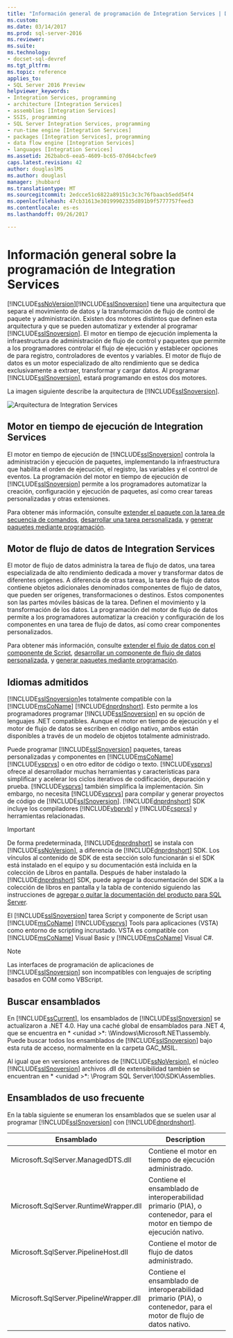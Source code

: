 ```yaml
---
title: "Información general de programación de Integration Services | Documentos de Microsoft"
ms.custom: 
ms.date: 03/14/2017
ms.prod: sql-server-2016
ms.reviewer: 
ms.suite: 
ms.technology:
- docset-sql-devref
ms.tgt_pltfrm: 
ms.topic: reference
applies_to:
- SQL Server 2016 Preview
helpviewer_keywords:
- Integration Services, programming
- architecture [Integration Services]
- assemblies [Integration Services]
- SSIS, programming
- SQL Server Integration Services, programming
- run-time engine [Integration Services]
- packages [Integration Services], programming
- data flow engine [Integration Services]
- languages [Integration Services]
ms.assetid: 262babc6-eea5-4609-bc65-07d64cbcfee9
caps.latest.revision: 42
author: douglaslMS
ms.author: douglasl
manager: jhubbard
ms.translationtype: MT
ms.sourcegitcommit: 2edcce51c6822a89151c3c3c76fbaacb5edd54f4
ms.openlocfilehash: 47cb31613e30199902335d891b9f5777757feed3
ms.contentlocale: es-es
ms.lasthandoff: 09/26/2017

---
```

# <a name="integration-services-programming-overview"></a>Información general sobre la programación de Integration Services
  [!INCLUDE[ssNoVersion](../includes/ssnoversion-md.md)][!INCLUDE[ssISnoversion](../includes/ssisnoversion-md.md)] tiene una arquitectura que separa el movimiento de datos y la transformación de flujo de control de paquete y administración. Existen dos motores distintos que definen esta arquitectura y que se pueden automatizar y extender al programar [!INCLUDE[ssISnoversion](../includes/ssisnoversion-md.md)]. El motor en tiempo de ejecución implementa la infraestructura de administración de flujo de control y paquetes que permite a los programadores controlar el flujo de ejecución y establecer opciones de para registro, controladores de eventos y variables. El motor de flujo de datos es un motor especializado de alto rendimiento que se dedica exclusivamente a extraer, transformar y cargar datos. Al programar [!INCLUDE[ssISnoversion](../includes/ssisnoversion-md.md)], estará programando en estos dos motores.  
  
 La imagen siguiente describe la arquitectura de [!INCLUDE[ssISnoversion](../includes/ssisnoversion-md.md)].  
  
 ![Arquitectura de Integration Services](../integration-services/media/mw-dts-01.gif "arquitectura de Integration Services")  
  
## <a name="integration-services-run-time-engine"></a>Motor en tiempo de ejecución de Integration Services  
 El motor en tiempo de ejecución de [!INCLUDE[ssISnoversion](../includes/ssisnoversion-md.md)] controla la administración y ejecución de paquetes, implementando la infraestructura que habilita el orden de ejecución, el registro, las variables y el control de eventos. La programación del motor en tiempo de ejecución de [!INCLUDE[ssISnoversion](../includes/ssisnoversion-md.md)] permite a los programadores automatizar la creación, configuración y ejecución de paquetes, así como crear tareas personalizadas y otras extensiones.  
  
 Para obtener más información, consulte [extender el paquete con la tarea de secuencia de comandos](../integration-services/extending-packages-scripting/task/extending-the-package-with-the-script-task.md), [desarrollar una tarea personalizada](../integration-services/extending-packages-custom-objects/task/developing-a-custom-task.md), y [generar paquetes mediante programación](../integration-services/building-packages-programmatically/building-packages-programmatically.md).  
  
## <a name="integration-services-data-flow-engine"></a>Motor de flujo de datos de Integration Services  
 El motor de flujo de datos administra la tarea de flujo de datos, una tarea especializada de alto rendimiento dedicada a mover y transformar datos de diferentes orígenes. A diferencia de otras tareas, la tarea de flujo de datos contiene objetos adicionales denominados componentes de flujo de datos, que pueden ser orígenes, transformaciones o destinos. Estos componentes son las partes móviles básicas de la tarea. Definen el movimiento y la transformación de los datos. La programación del motor de flujo de datos permite a los programadores automatizar la creación y configuración de los componentes en una tarea de flujo de datos, así como crear componentes personalizados.  
  
 Para obtener más información, consulte [extender el flujo de datos con el componente de Script](../integration-services/extending-packages-scripting/data-flow-script-component/extending-the-data-flow-with-the-script-component.md), [desarrollar un componente de flujo de datos personalizada](../integration-services/extending-packages-custom-objects/data-flow/developing-a-custom-data-flow-component.md), y [generar paquetes mediante programación](../integration-services/building-packages-programmatically/building-packages-programmatically.md).  
  
## <a name="supported-languages"></a>Idiomas admitidos  
 [!INCLUDE[ssISnoversion](../includes/ssisnoversion-md.md)]es totalmente compatible con la [!INCLUDE[msCoName](../includes/msconame-md.md)] [!INCLUDE[dnprdnshort](../includes/dnprdnshort-md.md)]. Esto permite a los programadores programar [!INCLUDE[ssISnoversion](../includes/ssisnoversion-md.md)] en su opción de lenguajes .NET compatibles. Aunque el motor en tiempo de ejecución y el motor de flujo de datos se escriben en código nativo, ambos están disponibles a través de un modelo de objetos totalmente administrado.  
  
 Puede programar [!INCLUDE[ssISnoversion](../includes/ssisnoversion-md.md)] paquetes, tareas personalizadas y componentes en [!INCLUDE[msCoName](../includes/msconame-md.md)] [!INCLUDE[vsprvs](../includes/vsprvs-md.md)] o en otro editor de código o texto. [!INCLUDE[vsprvs](../includes/vsprvs-md.md)] ofrece al desarrollador muchas herramientas y características para simplificar y acelerar los ciclos iterativos de codificación, depuración y prueba. [!INCLUDE[vsprvs](../includes/vsprvs-md.md)] también simplifica la implementación. Sin embargo, no necesita [!INCLUDE[vsprvs](../includes/vsprvs-md.md)] para compilar y generar proyectos de código de [!INCLUDE[ssISnoversion](../includes/ssisnoversion-md.md)]. [!INCLUDE[dnprdnshort](../includes/dnprdnshort-md.md)] SDK incluye los compiladores [!INCLUDE[vbprvb](../includes/vbprvb-md.md)] y [!INCLUDE[csprcs](../includes/csprcs-md.md)] y herramientas relacionadas.  
  
> [!IMPORTANT]  
>  De forma predeterminada, [!INCLUDE[dnprdnshort](../includes/dnprdnshort-md.md)] se instala con [!INCLUDE[ssNoVersion](../includes/ssnoversion-md.md)], a diferencia de [!INCLUDE[dnprdnshort](../includes/dnprdnshort-md.md)] SDK. Los vínculos al contenido de SDK de esta sección solo funcionarán si el SDK está instalado en el equipo y su documentación está incluida en la colección de Libros en pantalla. Después de haber instalado la [!INCLUDE[dnprdnshort](../includes/dnprdnshort-md.md)] SDK, puede agregar la documentación del SDK a la colección de libros en pantalla y la tabla de contenido siguiendo las instrucciones de [agregar o quitar la documentación del producto para SQL Server](http://msdn.microsoft.com/library/ef798cc8-87cf-4d60-a7bf-9e061bdd0052).  
  
 El [!INCLUDE[ssISnoversion](../includes/ssisnoversion-md.md)] tarea Script y componente de Script usan [!INCLUDE[msCoName](../includes/msconame-md.md)] [!INCLUDE[vsprvs](../includes/vsprvs-md.md)] Tools para aplicaciones (VSTA) como entorno de scripting incrustado. VSTA es compatible con [!INCLUDE[msCoName](../includes/msconame-md.md)] Visual Basic y [!INCLUDE[msCoName](../includes/msconame-md.md)] Visual C#.  
  
> [!NOTE]  
>  Las interfaces de programación de aplicaciones de [!INCLUDE[ssISnoversion](../includes/ssisnoversion-md.md)] son incompatibles con lenguajes de scripting basados en COM como VBScript.  
  
## <a name="locating-assemblies"></a>Buscar ensamblados  
 En [!INCLUDE[ssCurrent](../includes/sscurrent-md.md)], los ensamblados de [!INCLUDE[ssISnoversion](../includes/ssisnoversion-md.md)] se actualizaron a .NET 4.0. Hay una caché global de ensamblados para .NET 4, que se encuentra en * \<unidad >*: \Windows\Microsoft.NET\assembly. Puede buscar todos los ensamblados de [!INCLUDE[ssISnoversion](../includes/ssisnoversion-md.md)] bajo esta ruta de acceso, normalmente en la carpeta GAC_MSIL.  
  
 Al igual que en versiones anteriores de [!INCLUDE[ssNoVersion](../includes/ssnoversion-md.md)], el núcleo [!INCLUDE[ssISnoversion](../includes/ssisnoversion-md.md)] archivos .dll de extensibilidad también se encuentran en * \<unidad >*: \Program SQL Server\100\SDK\Assemblies.  
  
## <a name="commonly-used-assemblies"></a>Ensamblados de uso frecuente  
 En la tabla siguiente se enumeran los ensamblados que se suelen usar al programar [!INCLUDE[ssISnoversion](../includes/ssisnoversion-md.md)] con [!INCLUDE[dnprdnshort](../includes/dnprdnshort-md.md)].  
  
|Ensamblado|Description|  
|--------------|-----------------|  
|Microsoft.SqlServer.ManagedDTS.dll|Contiene el motor en tiempo de ejecución administrado.|  
|Microsoft.SqlServer.RuntimeWrapper.dll|Contiene el ensamblado de interoperabilidad primario (PIA), o contenedor, para el motor en tiempo de ejecución nativo.|  
|Microsoft.SqlServer.PipelineHost.dll|Contiene el motor de flujo de datos administrado.|  
|Microsoft.SqlServer.PipelineWrapper.dll|Contiene el ensamblado de interoperabilidad primario (PIA), o contenedor, para el motor de flujo de datos nativo.|  
  
  
